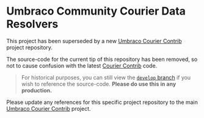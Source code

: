 # Umbraco Community Courier Data Resolvers

This project has been superseded by a new [Umbraco Courier Contrib](https://github.com/umbraco/Umbraco.Courier.Contrib) project repository.

The source-code for the current tip of this repository has been removed, so not to cause confusion with the latest [Courier Contrib](https://github.com/umbraco/Umbraco.Courier.Contrib) code.

> For historical purposes, you can still view the [`develop` branch](https://github.com/leekelleher/umbraco-courier-dataresolvers/tree/develop) if you wish to reference the source-code. **Please do use this in any production.**

Please update any references for this specific project repository to the main [Umbraco Courier Contrib](https://github.com/umbraco/Umbraco.Courier.Contrib) project.
